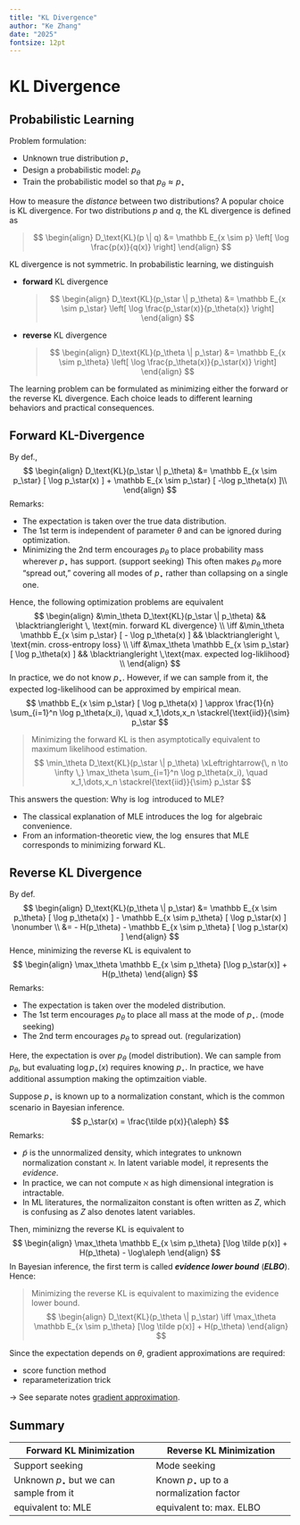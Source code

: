```yaml
---
title: "KL Divergence"
author: "Ke Zhang"
date: "2025"
fontsize: 12pt
---
```


# KL Divergence

## Probabilistic Learning

Problem formulation:

* Unknown true distribution $p_\star$
* Design a probabilistic model: $p_\theta$
* Train the probabilistic model so that $p_\theta \approx p_\star$

How to measure the *distance* between two distributions? A popular choice is KL divergence. For two distributions $p$ and $q$, the KL divergence is defined as

> $$
> \begin{align}
> D_\text{KL}(p \| q)
> &= \mathbb E_{x \sim p} \left[ \log \frac{p(x)}{q(x)} \right]
> \end{align}
> $$

KL divergence is not symmetric. In probabilistic learning, we distinguish

* **forward** KL divergence

    > $$
    > \begin{align}
    > D_\text{KL}(p_\star \| p_\theta)
    > &= \mathbb E_{x \sim p_\star} \left[ \log \frac{p_\star(x)}{p_\theta(x)} \right]
    > \end{align}
    > $$

* **reverse** KL divergence

    > $$
    > \begin{align}
    > D_\text{KL}(p_\theta \| p_\star)
    > &= \mathbb E_{x \sim p_\theta} \left[ \log \frac{p_\theta(x)}{p_\star(x)} \right]
    > \end{align}
    > $$
    >

The learning problem can be formulated as minimizing either the forward or the reverse KL divergence. Each choice leads to different learning behaviors and practical consequences.

## Forward KL-Divergence

By def.,
$$
\begin{align}
D_\text{KL}(p_\star \| p_\theta)
&= \mathbb E_{x \sim p_\star} [ \log p_\star(x) ] + \mathbb E_{x \sim p_\star} [ -\log p_\theta(x) ]\\
\end{align}
$$
Remarks:

* The expectation is taken over the true data distribution.
* The 1st term is independent of parameter $\theta$ and can be ignored during optimization.
* Minimizing the 2nd term encourages $p_\theta$ to place probability mass wherever $p_\star$ has support. (support seeking) This often makes $p_\theta$ more “spread out,” covering all modes of $p_\star$ rather than collapsing on a single one.

Hence, the following optimization problems are equivalent 
$$
\begin{align}
&\min_\theta D_\text{KL}(p_\star \| p_\theta)
&& \blacktriangleright \, \text{min. forward KL divergence} \\
\iff &\min_\theta \mathbb E_{x \sim p_\star} [ - \log p_\theta(x) ]
&& \blacktriangleright \, \text{min. cross-entropy loss} \\
\iff &\max_\theta \mathbb E_{x \sim p_\star} [ \log p_\theta(x) ]
&& \blacktriangleright \,\text{max. expected log-liklihood} \\
\end{align}
$$
In practice, we do not know $p_\star$. However, if we can sample from it, the expected log-likelihood can be approximed by empirical mean.
$$
\mathbb E_{x \sim p_\star} [ \log p_\theta(x) ]
\approx \frac{1}{n} \sum_{i=1}^n \log p_\theta(x_i), \quad
x_1,\dots,x_n \stackrel{\text{iid}}{\sim} p_\star
$$

> Minimizing the forward KL is then asymptotically equivalent to maximum likelihood estimation.
> $$
> \min_\theta D_\text{KL}(p_\star \| p_\theta)
> \xLeftrightarrow{\, n \to \infty \,}
> \max_\theta \sum_{i=1}^n \log p_\theta(x_i), \quad
> x_1,\dots,x_n \stackrel{\text{iid}}{\sim} p_\star
> $$

This answers the question: Why is $\log$ introduced to MLE?

* The classical explanation of MLE introduces the $\log$ for algebraic convenience.
* From an information-theoretic view, the $\log$ ensures that MLE corresponds to minimizing forward KL.

## Reverse KL Divergence

By def.
$$
\begin{align}
D_\text{KL}(p_\theta \| p_\star)
&= \mathbb E_{x \sim p_\theta} [ \log p_\theta(x) ] - \mathbb E_{x \sim p_\theta} [ \log p_\star(x) ] \nonumber \\
&= - H(p_\theta) - \mathbb E_{x \sim p_\theta} [ \log p_\star(x) ] 
\end{align}
$$
Hence, minimizing the reverse KL is equivalent to
$$
\begin{align}
\max_\theta \mathbb E_{x \sim p_\theta} [\log p_\star(x)] + H(p_\theta)
\end{align}
$$
Remarks:

* The expectation is taken over the modeled distribution.
* The 1st term encourages $p_\theta$ to place all mass at the mode of $p_\star$. (mode seeking)
* The 2nd term encourages $p_\theta$ to spread out. (regularization)

Here, the expectation is over $p_\theta$ (model distribution). We can sample from $p_\theta$, but evaluating $\log p_\star(x)$ requires knowing $p_\star$. In practice, we have additional assumption making the optimzaition viable.

Suppose $p_\star$ is known up to a normalization constant, which is the common scenario in Bayesian inference.
$$
p_\star(x) = \frac{\tilde p(x)}{\aleph}
$$
Remarks:

* $\tilde p$ is the unnormalized density, which integrates to unknown normalization constant $\aleph$. In latent variable model, it represents the *evidence*.
* In practice, we can not compute $\aleph$ as high dimensional integration is intractable.
* In ML literatures, the normalizaiton constant is often written as $Z$, which is confusing as $Z$ also denotes latent variables.

Then, miminizng the reverse KL is equivalent to
$$
\begin{align}
\max_\theta \mathbb E_{x \sim p_\theta} [\log \tilde p(x)] + H(p_\theta) - \log\aleph
\end{align}
$$
In Bayesian inference, the first term is called ***evidence lower bound*** (***ELBO***). Hence:

> Minimizing the reverse KL is equivalent to maximizing the evidence lower bound.
> $$
> \begin{align}
> D_\text{KL}(p_\theta \| p_\star)
> \iff
> \max_\theta \mathbb E_{x \sim p_\theta} [\log \tilde p(x)] + H(p_\theta)
> \end{align}
> $$

Since the expectation depends on $\theta$, gradient approximations are required:

* score function method
* reparameterization trick

$\to$ See separate notes <u>gradient approximation</u>.

## Summary

| **Forward KL Minimization**                 | **Reverse KL Minimization**                  |
| ------------------------------------------- | -------------------------------------------- |
| Support seeking                             | Mode seeking                                 |
| Unknown $p_\star$ but we can sample from it | Known $p_\star$ up to a normalization factor |
| equivalent to: MLE                          | equivalent to: max. ELBO                     |
